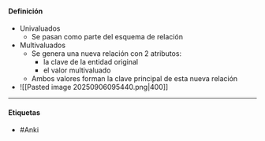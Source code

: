 #### Definición
- Univaluados
	- Se pasan como parte del esquema de relación
- Multivaluados
	- Se genera una nueva relación con 2 atributos:
		- la clave de la entidad original
		- el valor multivaluado
	- Ambos valores forman la clave principal de esta nueva relación
- ![[Pasted image 20250906095440.png|400]]
***
#### Etiquetas
- #Anki 